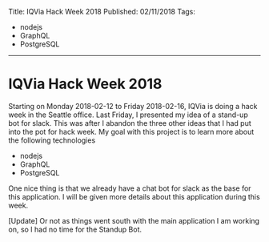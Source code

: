 Title: IQVia Hack Week 2018
Published: 02/11/2018
Tags: 
  - nodejs
  - GraphQL
  - PostgreSQL
---
# IQVia Hack Week 2018
Starting on Monday 2018-02-12 to Friday 2018-02-16, IQVia is doing a hack week in the Seattle office. Last Friday, I presented my idea of a stand-up bot for slack. This was after I abandon the three other ideas that I had put into the pot for hack week. My goal with this project is to learn more about the following technologies
* nodejs
* GraphQL
* PostgreSQL

One nice thing is that we already have a chat bot for slack as the base for this application. I will be given more details about this application during this week.

[Update]
Or not as things went south with the main application I am working on, so I had no time for the Standup Bot.
